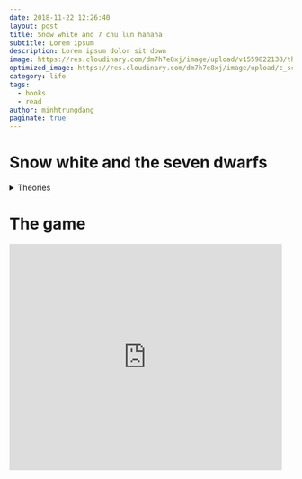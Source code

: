 ```yaml
---
date: 2018-11-22 12:26:40
layout: post
title: Snow white and 7 chu lun hahaha 
subtitle: Lorem ipsum 
description: Lorem ipsum dolor sit down
image: https://res.cloudinary.com/dm7h7e8xj/image/upload/v1559822138/theme9_v273a9.jpg
optimized_image: https://res.cloudinary.com/dm7h7e8xj/image/upload/c_scale,w_380/v1559822138/theme9_v273a9.jpg
category: life
tags:
  - books
  - read
author: minhtrungdang
paginate: true
---
```


# Snow white and the seven dwarfs

<details>
<summary>Theories</summary>
<br>
Insert theories here
</details>

# The game

<iframe src="https://scratch.mit.edu/projects/572196451/embed" allowtransparency="true" width="485" height="402" frameborder="0" scrolling="no" allowfullscreen></iframe>